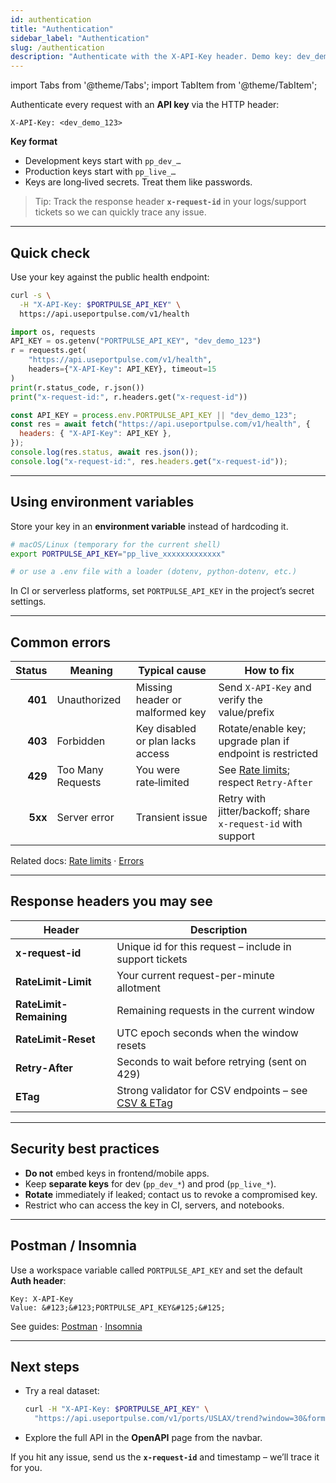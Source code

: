 ```yaml
---
id: authentication
title: "Authentication"
sidebar_label: "Authentication"
slug: /authentication
description: "Authenticate with the X-API-Key header. Demo key: dev_demo_123."
---
```


import Tabs from '@theme/Tabs';
import TabItem from '@theme/TabItem';

Authenticate every request with an **API key** via the HTTP header:

```http
X-API-Key: <dev_demo_123>
```

**Key format**

- Development keys start with `pp_dev_…`
- Production keys start with `pp_live_…`
- Keys are long‑lived secrets. Treat them like passwords.

> Tip: Track the response header **`x-request-id`** in your logs/support tickets so we can quickly trace any issue.

---

## Quick check

Use your key against the public health endpoint:

<Tabs>
  <TabItem value="curl" label="cURL" default>

```bash
curl -s \
  -H "X-API-Key: $PORTPULSE_API_KEY" \
  https://api.useportpulse.com/v1/health
```

  </TabItem>
  <TabItem value="python" label="Python">

```python
import os, requests
API_KEY = os.getenv("PORTPULSE_API_KEY", "dev_demo_123")
r = requests.get(
    "https://api.useportpulse.com/v1/health",
    headers={"X-API-Key": API_KEY}, timeout=15
)
print(r.status_code, r.json())
print("x-request-id:", r.headers.get("x-request-id"))
```

  </TabItem>
  <TabItem value="js" label="JavaScript (fetch)">

```js
const API_KEY = process.env.PORTPULSE_API_KEY || "dev_demo_123";
const res = await fetch("https://api.useportpulse.com/v1/health", {
  headers: { "X-API-Key": API_KEY },
});
console.log(res.status, await res.json());
console.log("x-request-id:", res.headers.get("x-request-id"));
```

  </TabItem>
</Tabs>

---

## Using environment variables

Store your key in an **environment variable** instead of hardcoding it.

```bash
# macOS/Linux (temporary for the current shell)
export PORTPULSE_API_KEY="pp_live_xxxxxxxxxxxxx"

# or use a .env file with a loader (dotenv, python-dotenv, etc.)
```

In CI or serverless platforms, set `PORTPULSE_API_KEY` in the project’s secret settings.

---

## Common errors

| Status | Meaning | Typical cause | How to fix |
|-------:|---------|---------------|------------|
| **401** | Unauthorized | Missing header or malformed key | Send `X-API-Key` and verify the value/prefix |
| **403** | Forbidden | Key disabled or plan lacks access | Rotate/enable key; upgrade plan if endpoint is restricted |
| **429** | Too Many Requests | You were rate‑limited | See [Rate limits](/docs/api-reference/rate-limits); respect `Retry-After` |
| **5xx** | Server error | Transient issue | Retry with jitter/backoff; share `x-request-id` with support |

Related docs: [Rate limits](/docs/api-reference/rate-limits) · [Errors](/docs/api-reference/errors)

---

## Response headers you may see

| Header | Description |
|---|---|
| **x-request-id** | Unique id for this request – include in support tickets |
| **RateLimit-Limit** | Your current request-per-minute allotment |
| **RateLimit-Remaining** | Remaining requests in the current window |
| **RateLimit-Reset** | UTC epoch seconds when the window resets |
| **Retry-After** | Seconds to wait before retrying (sent on 429) |
| **ETag** | Strong validator for CSV endpoints – see [CSV & ETag](./csv-etag) |

---

## Security best practices

- **Do not** embed keys in frontend/mobile apps.
- Keep **separate keys** for dev (`pp_dev_*`) and prod (`pp_live_*`).
- **Rotate** immediately if leaked; contact us to revoke a compromised key.
- Restrict who can access the key in CI, servers, and notebooks.

---

## Postman / Insomnia

Use a workspace variable called `PORTPULSE_API_KEY` and set the default **Auth header**:

```http
Key: X-API-Key
Value: &#123;&#123;PORTPULSE_API_KEY&#125;&#125;
```

See guides: [Postman](/docs/postman) · [Insomnia](/docs/insomnia)

---

## Next steps

- Try a real dataset: 
  ```bash
  curl -H "X-API-Key: $PORTPULSE_API_KEY" \
    "https://api.useportpulse.com/v1/ports/USLAX/trend?window=30&format=json"
  ```
- Explore the full API in the **OpenAPI** page from the navbar.

If you hit any issue, send us the **`x-request-id`** and timestamp – we’ll trace it for you.
